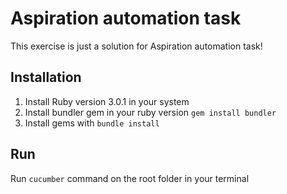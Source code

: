 # Aspiration automation task

This exercise is just a solution for Aspiration automation task!

## Installation
1. Install Ruby version 3.0.1 in your system
2. Install bundler gem in your ruby version `gem install bundler`
3. Install gems with `bundle install`

## Run
Run `cucumber` command on the root folder in your terminal